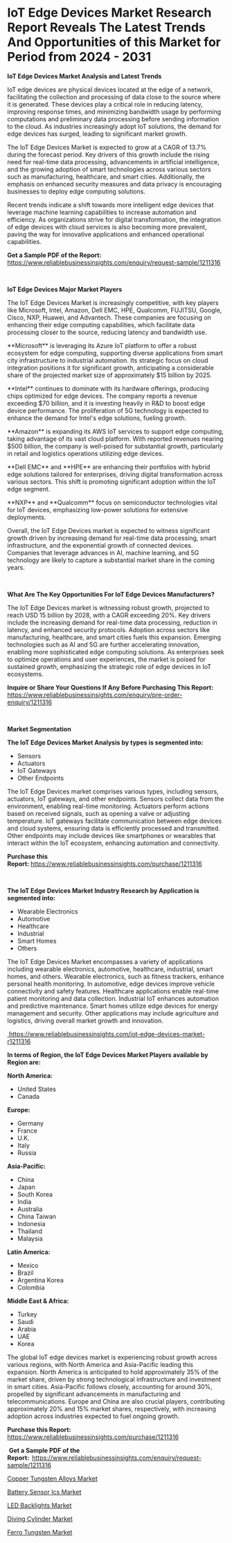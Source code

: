 <p><h1>IoT Edge Devices Market Research Report Reveals The Latest Trends And Opportunities of this Market for Period from 2024 - 2031</h1></p><p><strong>IoT Edge Devices Market Analysis and Latest Trends</strong></p>
<p><p>IoT edge devices are physical devices located at the edge of a network, facilitating the collection and processing of data close to the source where it is generated. These devices play a critical role in reducing latency, improving response times, and minimizing bandwidth usage by performing computations and preliminary data processing before sending information to the cloud. As industries increasingly adopt IoT solutions, the demand for edge devices has surged, leading to significant market growth.</p><p>The IoT Edge Devices Market is expected to grow at a CAGR of 13.7% during the forecast period. Key drivers of this growth include the rising need for real-time data processing, advancements in artificial intelligence, and the growing adoption of smart technologies across various sectors such as manufacturing, healthcare, and smart cities. Additionally, the emphasis on enhanced security measures and data privacy is encouraging businesses to deploy edge computing solutions. </p><p>Recent trends indicate a shift towards more intelligent edge devices that leverage machine learning capabilities to increase automation and efficiency. As organizations strive for digital transformation, the integration of edge devices with cloud services is also becoming more prevalent, paving the way for innovative applications and enhanced operational capabilities.</p></p>
<p><strong>Get a Sample PDF of the Report:&nbsp;</strong> <a href="https://www.reliablebusinessinsights.com/enquiry/request-sample/1211316?utm_campaign=113&utm_medium=2&utm_source=Github&utm_content=ia&utm_term=05102024&utm_id=iot-edge-devices">https://www.reliablebusinessinsights.com/enquiry/request-sample/1211316</a></p>
<p>&nbsp;</p>
<p><strong>IoT Edge Devices Major Market Players</strong></p>
<p><p>The IoT Edge Devices Market is increasingly competitive, with key players like Microsoft, Intel, Amazon, Dell EMC, HPE, Qualcomm, FUJITSU, Google, Cisco, NXP, Huawei, and Advantech. These companies are focusing on enhancing their edge computing capabilities, which facilitate data processing closer to the source, reducing latency and bandwidth use.</p><p>**Microsoft** is leveraging its Azure IoT platform to offer a robust ecosystem for edge computing, supporting diverse applications from smart city infrastructure to industrial automation. Its strategic focus on cloud integration positions it for significant growth, anticipating a considerable share of the projected market size of approximately $15 billion by 2025.</p><p>**Intel** continues to dominate with its hardware offerings, producing chips optimized for edge devices. The company reports a revenue exceeding $70 billion, and it is investing heavily in R&D to boost edge device performance. The proliferation of 5G technology is expected to enhance the demand for Intel's edge solutions, fueling growth.</p><p>**Amazon** is expanding its AWS IoT services to support edge computing, taking advantage of its vast cloud platform. With reported revenues nearing $500 billion, the company is well-poised for substantial growth, particularly in retail and logistics operations utilizing edge devices.</p><p>**Dell EMC** and **HPE** are enhancing their portfolios with hybrid edge solutions tailored for enterprises, driving digital transformation across various sectors. This shift is promoting significant adoption within the IoT edge segment.</p><p>**NXP** and **Qualcomm** focus on semiconductor technologies vital for IoT devices, emphasizing low-power solutions for extensive deployments.</p><p>Overall, the IoT Edge Devices market is expected to witness significant growth driven by increasing demand for real-time data processing, smart infrastructure, and the exponential growth of connected devices. Companies that leverage advances in AI, machine learning, and 5G technology are likely to capture a substantial market share in the coming years.</p></p>
<p>&nbsp;</p>
<p><strong>What Are The Key Opportunities For IoT Edge Devices Manufacturers?</strong></p>
<p><p>The IoT Edge Devices market is witnessing robust growth, projected to reach USD 15 billion by 2028, with a CAGR exceeding 20%. Key drivers include the increasing demand for real-time data processing, reduction in latency, and enhanced security protocols. Adoption across sectors like manufacturing, healthcare, and smart cities fuels this expansion. Emerging technologies such as AI and 5G are further accelerating innovation, enabling more sophisticated edge computing solutions. As enterprises seek to optimize operations and user experiences, the market is poised for sustained growth, emphasizing the strategic role of edge devices in IoT ecosystems.</p></p>
<p><strong>Inquire or Share Your Questions If Any Before Purchasing This Report:</strong> <a href="https://www.reliablebusinessinsights.com/enquiry/pre-order-enquiry/1211316?utm_campaign=113&utm_medium=2&utm_source=Github&utm_content=ia&utm_term=05102024&utm_id=iot-edge-devices">https://www.reliablebusinessinsights.com/enquiry/pre-order-enquiry/1211316</a></p>
<p>&nbsp;</p>
<p><strong>Market Segmentation</strong></p>
<p><strong>The IoT Edge Devices Market Analysis by types is segmented into:</strong></p>
<p><ul><li>Sensors</li><li>Actuators</li><li>IoT Gateways</li><li>Other Endpoints</li></ul></p>
<p><p>The IoT Edge Devices market comprises various types, including sensors, actuators, IoT gateways, and other endpoints. Sensors collect data from the environment, enabling real-time monitoring. Actuators perform actions based on received signals, such as opening a valve or adjusting temperature. IoT gateways facilitate communication between edge devices and cloud systems, ensuring data is efficiently processed and transmitted. Other endpoints may include devices like smartphones or wearables that interact within the IoT ecosystem, enhancing automation and connectivity.</p></p>
<p><strong>Purchase this Report:&nbsp;</strong><a href="https://www.reliablebusinessinsights.com/purchase/1211316?utm_campaign=113&utm_medium=2&utm_source=Github&utm_content=ia&utm_term=05102024&utm_id=iot-edge-devices">https://www.reliablebusinessinsights.com/purchase/1211316</a></p>
<p>&nbsp;</p>
<p><strong>The IoT Edge Devices Market Industry Research by Application is segmented into:</strong></p>
<p><ul><li>Wearable Electronics</li><li>Automotive</li><li>Healthcare</li><li>Industrial</li><li>Smart Homes</li><li>Others</li></ul></p>
<p><p>The IoT Edge Devices Market encompasses a variety of applications including wearable electronics, automotive, healthcare, industrial, smart homes, and others. Wearable electronics, such as fitness trackers, enhance personal health monitoring. In automotive, edge devices improve vehicle connectivity and safety features. Healthcare applications enable real-time patient monitoring and data collection. Industrial IoT enhances automation and predictive maintenance. Smart homes utilize edge devices for energy management and security. Other applications may include agriculture and logistics, driving overall market growth and innovation.</p></p>
<p><a href="https://www.reliablebusinessinsights.com/iot-edge-devices-market-r1211316?utm_campaign=113&utm_medium=2&utm_source=Github&utm_content=ia&utm_term=05102024&utm_id=iot-edge-devices">&nbsp;https://www.reliablebusinessinsights.com/iot-edge-devices-market-r1211316</a></p>
<p><strong>In terms of Region, the IoT Edge Devices Market Players available by Region are:</strong></p>
<p>
    <p> <strong> North America: </strong>
        <ul>
            <li>United States</li>
            <li>Canada</li>
        </ul>
        </p> 
    <p> <strong> Europe: </strong>
        <ul>
            <li>Germany</li>
            <li>France</li>
            <li>U.K.</li>
            <li>Italy</li>
            <li>Russia</li>
        </ul>
        </p> 
    <p> <strong> Asia-Pacific: </strong>
        <ul>
            <li>China</li>
            <li>Japan</li>
            <li>South Korea</li>
            <li>India</li>
            <li>Australia</li>
            <li>China Taiwan</li>
            <li>Indonesia</li>
            <li>Thailand</li>
            <li>Malaysia</li>
        </ul>
        </p> 
    <p> <strong> Latin America: </strong>
        <ul>
            <li>Mexico</li>
            <li>Brazil</li>
            <li>Argentina Korea</li>
            <li>Colombia</li>
        </ul>
        </p> 
    <p> <strong> Middle East & Africa: </strong>
        <ul>
            <li>Turkey</li>
            <li>Saudi</li>
            <li>Arabia</li>
            <li>UAE</li>
            <li>Korea</li>
        </ul>
    </p>
    </p>
<p><p>The global IoT edge devices market is experiencing robust growth across various regions, with North America and Asia-Pacific leading this expansion. North America is anticipated to hold approximately 35% of the market share, driven by strong technological infrastructure and investment in smart cities. Asia-Pacific follows closely, accounting for around 30%, propelled by significant advancements in manufacturing and telecommunications. Europe and China are also crucial players, contributing approximately 20% and 15% market shares, respectively, with increasing adoption across industries expected to fuel ongoing growth.</p></p>
<p><strong>Purchase this Report: </strong><a href="https://www.reliablebusinessinsights.com/purchase/1211316?utm_campaign=113&utm_medium=2&utm_source=Github&utm_content=ia&utm_term=05102024&utm_id=iot-edge-devices">https://www.reliablebusinessinsights.com/purchase/1211316</a></p>
<p>&nbsp;<strong>Get a Sample PDF of the Report:&nbsp;&nbsp;</strong><a href="https://www.reliablebusinessinsights.com/enquiry/request-sample/1211316?utm_campaign=113&utm_medium=2&utm_source=Github&utm_content=ia&utm_term=05102024&utm_id=iot-edge-devices">https://www.reliablebusinessinsights.com/enquiry/request-sample/1211316</a></p>
<p><strong></strong></p>
<p><p><a href="https://github.com/NathanColeman327/Market-Research-Report-List-1/blob/main/copper-tungsten-alloys-market.md?utm_campaign=113&utm_medium=2&utm_source=Github&utm_content=ia&utm_term=05102024&utm_id=iot-edge-devices">Copper Tungsten Alloys Market</a></p><p><a href="https://issuu.com/reportprime-2/docs/battery-sensor-ics-market-size-2030_37f2cfa66f0597?utm_campaign=113&utm_medium=2&utm_source=Github&utm_content=ia&utm_term=05102024&utm_id=iot-edge-devices">Battery Sensor Ics Market</a></p><p><a href="https://www.linkedin.com/pulse/analyzing-global-led-backlights-market-growth-prospects-future-w91ce?utm_campaign=113&utm_medium=2&utm_source=Github&utm_content=ia&utm_term=05102024&utm_id=iot-edge-devices">LED Backlights Market</a></p><p><a href="https://www.linkedin.com/pulse/diving-cylinder-market-size-share-analysis-growth-trends-v0fde?utm_campaign=113&utm_medium=2&utm_source=Github&utm_content=ia&utm_term=05102024&utm_id=iot-edge-devices">Diving Cylinder Market</a></p><p><a href="https://github.com/SotoRodolfo12/Market-Research-Report-List-1/blob/main/ferro-tungsten-market.md?utm_campaign=113&utm_medium=2&utm_source=Github&utm_content=ia&utm_term=05102024&utm_id=iot-edge-devices">Ferro Tungsten Market</a></p></p>